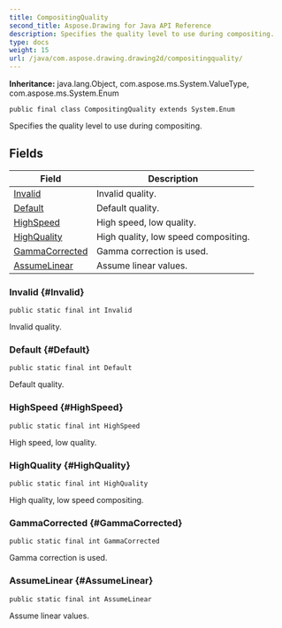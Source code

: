 ```yaml
---
title: CompositingQuality
second_title: Aspose.Drawing for Java API Reference
description: Specifies the quality level to use during compositing.
type: docs
weight: 15
url: /java/com.aspose.drawing.drawing2d/compositingquality/
---
```

**Inheritance:**
java.lang.Object, com.aspose.ms.System.ValueType, com.aspose.ms.System.Enum
```
public final class CompositingQuality extends System.Enum
```

Specifies the quality level to use during compositing.
## Fields

| Field | Description |
| --- | --- |
| [Invalid](#Invalid) | Invalid quality. |
| [Default](#Default) | Default quality. |
| [HighSpeed](#HighSpeed) | High speed, low quality. |
| [HighQuality](#HighQuality) | High quality, low speed compositing. |
| [GammaCorrected](#GammaCorrected) | Gamma correction is used. |
| [AssumeLinear](#AssumeLinear) | Assume linear values. |
### Invalid {#Invalid}
```
public static final int Invalid
```


Invalid quality.

### Default {#Default}
```
public static final int Default
```


Default quality.

### HighSpeed {#HighSpeed}
```
public static final int HighSpeed
```


High speed, low quality.

### HighQuality {#HighQuality}
```
public static final int HighQuality
```


High quality, low speed compositing.

### GammaCorrected {#GammaCorrected}
```
public static final int GammaCorrected
```


Gamma correction is used.

### AssumeLinear {#AssumeLinear}
```
public static final int AssumeLinear
```


Assume linear values.

